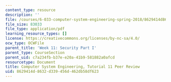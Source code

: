 ```yaml
---
content_type: resource
description: ''
file: /courses/6-033-computer-system-engineering-spring-2018/8629414d8632d339456d462db58df623_MIT6_033S18tut11.pdf
file_size: 83033
file_type: application/pdf
learning_resource_types: []
license: https://creativecommons.org/licenses/by-nc-sa/4.0/
ocw_type: OCWFile
parent_title: 'Week 11: Security Part I'
parent_type: CourseSection
parent_uid: c7a234fb-b37e-e20a-41b9-581882a0afcd
resourcetype: Document
title: Computer System Engineering, Tutorial 11 Peer Review
uid: 8629414d-8632-d339-456d-462db58df623
---
```

